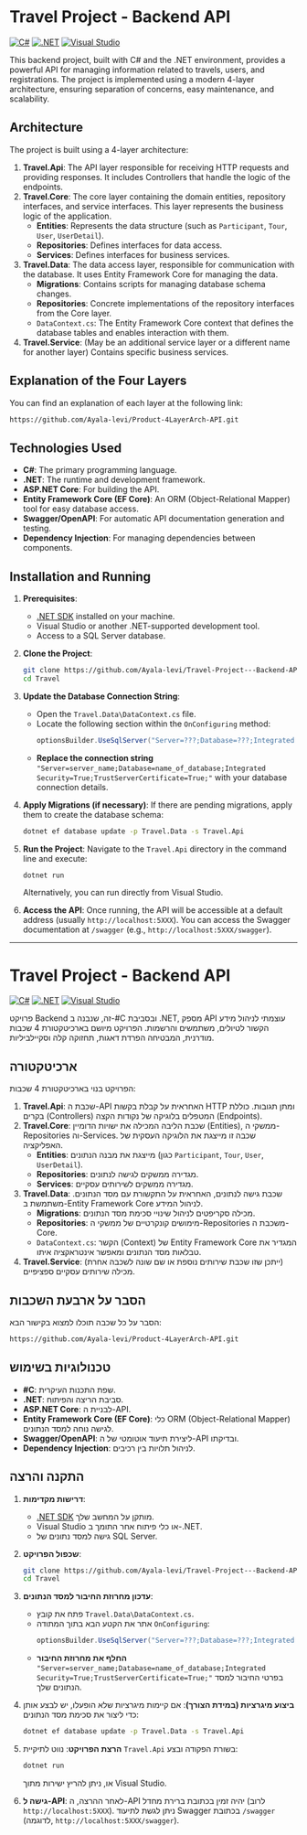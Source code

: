 # Travel Project - Backend API

[![C#](https://img.shields.io/badge/c%23-%23239120.svg?style=for-the-badge&logo=c-sharp&logoColor=white)](https://docs.microsoft.com/en-us/dotnet/csharp/)
[![.NET](https://img.shields.io/badge/.NET-%23512BD4.svg?style=for-the-badge&logo=.net&logoColor=white)](https://dotnet.microsoft.com/)
[![Visual Studio](https://img.shields.io/badge/Visual%20Studio-5C2D91.svg?style=for-the-badge&logo=visual-studio&logoColor=white)](https://visualstudio.microsoft.com/)

This backend project, built with C# and the .NET environment, provides a powerful API for managing information related to travels, users, and registrations. The project is implemented using a modern 4-layer architecture, ensuring separation of concerns, easy maintenance, and scalability.

## Architecture

The project is built using a 4-layer architecture:

1.  **Travel.Api**: The API layer responsible for receiving HTTP requests and providing responses. It includes Controllers that handle the logic of the endpoints.
2.  **Travel.Core**: The core layer containing the domain entities, repository interfaces, and service interfaces. This layer represents the business logic of the application.
    * **Entities**: Represents the data structure (such as `Participant`, `Tour`, `User`, `UserDetail`).
    * **Repositories**: Defines interfaces for data access.
    * **Services**: Defines interfaces for business services.
3.  **Travel.Data**: The data access layer, responsible for communication with the database. It uses Entity Framework Core for managing the data.
    * **Migrations**: Contains scripts for managing database schema changes.
    * **Repositories**: Concrete implementations of the repository interfaces from the Core layer.
    * `DataContext.cs`: The Entity Framework Core context that defines the database tables and enables interaction with them.
4.  **Travel.Service**: (May be an additional service layer or a different name for another layer) Contains specific business services.

## Explanation of the Four Layers

You can find an explanation of each layer at the following link:
```bash
https://github.com/Ayala-levi/Product-4LayerArch-API.git
```
## Technologies Used

* **C#**: The primary programming language.
* **.NET**: The runtime and development framework.
* **ASP.NET Core**: For building the API.
* **Entity Framework Core (EF Core)**: An ORM (Object-Relational Mapper) tool for easy database access.
* **Swagger/OpenAPI**: For automatic API documentation generation and testing.
* **Dependency Injection**: For managing dependencies between components.

## Installation and Running

1.  **Prerequisites**:
    * [.NET SDK](https://dotnet.microsoft.com/download) installed on your machine.
    * Visual Studio or another .NET-supported development tool.
    * Access to a SQL Server database.

2.  **Clone the Project**:
    ```bash
    git clone https://github.com/Ayala-levi/Travel-Project---Backend-API.git
    cd Travel
    ```

3.  **Update the Database Connection String**:
    * Open the `Travel.Data\DataContext.cs` file.
    * Locate the following section within the `OnConfiguring` method:
        ```csharp
        optionsBuilder.UseSqlServer("Server=???;Database=???;Integrated Security=True;TrustServerCertificate=True;");
        ```
    * **Replace the connection string** `"Server=server_name;Database=name_of_database;Integrated Security=True;TrustServerCertificate=True;"` with your database connection details.

4.  **Apply Migrations (if necessary)**:
    If there are pending migrations, apply them to create the database schema:
    ```bash
    dotnet ef database update -p Travel.Data -s Travel.Api
    ```

5.  **Run the Project**:
    Navigate to the `Travel.Api` directory in the command line and execute:
    ```bash
    dotnet run
    ```
    Alternatively, you can run directly from Visual Studio.

6.  **Access the API**:
    Once running, the API will be accessible at a default address (usually `http://localhost:5XXX`). You can access the Swagger documentation at `/swagger` (e.g., `http://localhost:5XXX/swagger`).
--------------------------------------------------------------------------------------------------------------------------------------------------------------------------------------------------------------------
# Travel Project - Backend API

[![C#](https://img.shields.io/badge/c%23-%23239120.svg?style=for-the-badge&logo=c-sharp&logoColor=white)](https://docs.microsoft.com/en-us/dotnet/csharp/)
[![.NET](https://img.shields.io/badge/.NET-%23512BD4.svg?style=for-the-badge&logo=.net&logoColor=white)](https://dotnet.microsoft.com/)
[![Visual Studio](https://img.shields.io/badge/Visual%20Studio-5C2D91.svg?style=for-the-badge&logo=visual-studio&logoColor=white)](https://visualstudio.microsoft.com/)

פרויקט Backend זה, שנבנה ב-#C ובסביבת .NET, מספק API עוצמתי לניהול מידע הקשור לטיולים, משתמשים והרשמות. הפרויקט מיושם בארכיטקטורת 4 שכבות מודרנית, המבטיחה הפרדת דאגות, תחזוקה קלה וסקיילביליות.

## ארכיטקטורה

הפרויקט בנוי בארכיטקטורת 4 שכבות:

1.  **Travel.Api**: שכבת ה-API האחראית על קבלת בקשות HTTP ומתן תגובות. כוללת בקרים (Controllers) המטפלים בלוגיקה של נקודות הקצה (Endpoints).
2.  **Travel.Core**: שכבת הליבה המכילה את ישויות הדומיין (Entities), ממשקי ה-Repositories וה-Services. שכבה זו מייצגת את הלוגיקה העסקית של האפליקציה.
    * **Entities**: מייצגת את מבנה הנתונים (כגון `Participant`, `Tour`, `User`, `UserDetail`).
    * **Repositories**: מגדירה ממשקים לגישה לנתונים.
    * **Services**: מגדירה ממשקים לשירותים עסקיים.
3.  **Travel.Data**: שכבת גישה לנתונים, האחראית על התקשורת עם מסד הנתונים. משתמשת ב-Entity Framework Core לניהול המידע.
    * **Migrations**: מכילה סקריפטים לניהול שינויי סכימת מסד הנתונים.
    * **Repositories**: מימושים קונקרטיים של ממשקי ה-Repositories משכבת ה-Core.
    * `DataContext.cs`: הקשר (Context) של Entity Framework Core המגדיר את טבלאות מסד הנתונים ומאפשר אינטראקציה איתו.
4.  **Travel.Service**: (ייתכן שזו שכבת שירותים נוספת או שם שונה לשכבה אחרת) מכילה שירותים עסקיים ספציפיים.
## הסבר על ארבעת השכבות
הסבר על כל שכבה תוכלו למצוא בקישור הבא:
 ```bash
https://github.com/Ayala-levi/Product-4LayerArch-API.git
 ```
## טכנולוגיות בשימוש

* **#C**: שפת התכנות העיקרית.
* **.NET**: סביבת הריצה והפיתוח.
* **ASP.NET Core**: לבניית ה-API.
* **Entity Framework Core (EF Core)**: כלי ORM (Object-Relational Mapper) לגישה נוחה למסד הנתונים.
* **Swagger/OpenAPI**: ליצירת תיעוד אוטומטי של ה-API ובדיקתו.
* **Dependency Injection**: לניהול תלויות בין רכיבים.

## התקנה והרצה

1.  **דרישות מקדימות**:
    * [.NET SDK](https://dotnet.microsoft.com/download) מותקן על המחשב שלך.
    * Visual Studio או כלי פיתוח אחר התומך ב-.NET.
    * גישה למסד נתונים של SQL Server.

2.  **שכפול הפרויקט**:
    ```bash
    git clone https://github.com/Ayala-levi/Travel-Project---Backend-API.git
    cd Travel
    ```

3.  **עדכון מחרוזת החיבור למסד הנתונים**:
    * פתח את קובץ `Travel.Data\DataContext.cs`.
    * אתר את הקטע הבא בתוך המתודה `OnConfiguring`:
        ```csharp
        optionsBuilder.UseSqlServer("Server=???;Database=???;Integrated Security=True;TrustServerCertificate=True;");
        ```
    * **החלף את מחרוזת החיבור** `"Server=server_name;Database=name_of_database;Integrated Security=True;TrustServerCertificate=True;"` בפרטי החיבור למסד הנתונים שלך.

4.  **ביצוע מיגרציות (במידת הצורך)**:
    אם קיימות מיגרציות שלא הופעלו, יש לבצע אותן כדי ליצור את סכימת מסד הנתונים:
    ```bash
    dotnet ef database update -p Travel.Data -s Travel.Api
    ```

5.  **הרצת הפרויקט**:
    נווט לתיקיית `Travel.Api` בשורת הפקודה ובצע:
    ```bash
    dotnet run
    ```
    או, ניתן להריץ ישירות מתוך Visual Studio.

6.  **גישה ל-API**:
    לאחר ההרצה, ה-API יהיה זמין בכתובת ברירת מחדל (לרוב `http://localhost:5XXX`). ניתן לגשת לתיעוד Swagger בכתובת `/swagger` (לדוגמה, `http://localhost:5XXX/swagger`).

